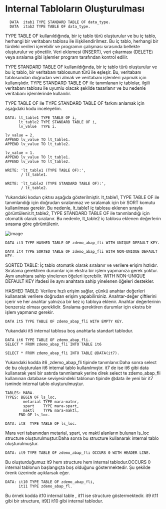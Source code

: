 # Internal Tabloların Oluşturulması

```cadence
  DATA  itab1 TYPE STANDARD TABLE OF data_type.
  DATA  itab2 TYPE TABLE OF data_type.
```


TYPE TABLE OF kullanıldığında, bir iç tablo türü oluşturulur ve bu iç tablo, herhangi bir veritabanı tablosu ile ilişkilendirilmez. Bu iç tablo, herhangi bir türdeki verileri içerebilir ve programın çalışması sırasında bellekte oluşturulur ve yönetilir. Veri eklemesi (INSERT), veri çıkarması (DELETE) veya sıralama gibi işlemler program tarafından kontrol edilir.

TYPE STANDARD TABLE OF kullanıldığında, bir iç tablo türü oluşturulur ve bu iç tablo, bir veritabanı tablosunun türü ile eşleşir. Bu, veritabanı tablosundan doğrudan veri almak ve veritabanı işlemleri yapmak için kullanışlıdır. TYPE STANDARD TABLE OF ile tanımlanan iç tablolar, ilgili veritabanı tablosu ile uyumlu olacak şekilde tasarlanır ve bu nedenle veritabanı işlemlerinde kullanılır.

TYPE TABLE OF ile TYPE STANDARD TABLE OF farkını anlamak için aşağıdaki kodu inceleyelim.

```cadence
DATA: lt_table1 TYPE TABLE OF i,
      lt_table2 TYPE STANDARD TABLE OF i,
      lv_value  TYPE i.

lv_value = 2.
APPEND lv_value TO lt_table1.
APPEND lv_value TO lt_table2.

lv_value = 1.
APPEND lv_value TO lt_table1.
APPEND lv_value TO lt_table2.

WRITE: 'lt_table1 (TYPE TABLE OF):',
       / lt_table1.

WRITE: 'lt_table2 (TYPE STANDARD TABLE OF):',
       / lt_table2.
```


Yukarıdaki kodun çıktısı aşağıda gösterilmiştir. lt_table1, TYPE TABLE OF ile tanımlandığı için doğrudan sıralanmaz ve sıralamak için bir SORT komutu kullanılması gerekir. Bu nedenle, lt_table1 iç tablosu eklenen sırayla görüntülenir.lt_table2, TYPE STANDARD TABLE OF ile tanımlandığı için otomatik olarak sıralanır. Bu nedenle, lt_table2 iç tablosu eklenen değerlerin sırasına göre görüntülenir.


![image](https://github.com/sumeyyaakbulut/ABAP/assets/62395974/38fe7cc5-1e04-42a1-8a08-1140d0936b7f)




```cadence
DATA it3 TYPE HASHED TABLE OF zdemo_abap_fli WITH UNIQUE DEFAULT KEY.

DATA it4 TYPE SORTED TABLE OF zdemo_abap_fli WITH NON-UNIQUE DEFAULT KEY.
```

SORTED TABLE:
İç tablo otomatik olarak sıralanır ve verilere erişim hızlıdır.
Sıralama gerektiren durumlar için ekstra bir işlem yapmanıza gerek yoktur.
Aynı anahtara sahip yinelenen öğeleri içerebilir.
WITH NON-UNIQUE DEFAULT KEY ifadesi ile aynı anahtara sahip yinelenen öğeleri destekler.


HASHED TABLE:
Verilere hızlı erişim sağlar, çünkü anahtar değerleri kullanarak verilere doğrudan erişim yapabilirsiniz.
Anahtar-değer çiftlerini içerir ve her anahtar yalnızca bir kez iç tabloya eklenir.
Anahtar değerlerinin benzersiz olması gereklidir.
Sıralama gerektiren durumlar için ekstra bir işlem yapmanız gerekir.

```cadence
DATA it5 TYPE TABLE OF zdemo_abap_fli WITH EMPTY KEY.
```

Yukarıdaki it5 internal tablosu boş anahtarla standart tablodur.

```cadence
DATA it6 TYPE TABLE OF zdemo_abap_fli.
SELECT * FROM zdemo_abap_fli INTO TABLE it6

SELECT * FROM zdemo_abap_fli INTO TABLE @DATA(it7).

```
Yukarıdaki kodda it6 ,zdemo_abap_fli  tipinde tanımlanır.Daha sonra select de  bu oluşturulan it6 internal tablo kullanılmıştır.
it7 de ise it6 gibi data kullanarak yeni bir satırda tanımlamak yerine direk select te zdemo_abap_fli kullanınan database seviyesindeki tablonun tipinde @data ile yeni bir it7 isminde internal tablo oluşturulmuştur.


```cadence
TABLES: MARA.
TYPES: BEGIN OF ls_loc,
        metarial TYPE mara-matnr,
        spart    TYPE mara-spart,
        maktl    TYPE mara-maktl,
      END OF ls_loc.

DATA: it8  TYPE TABLE OF ls_loc.
```
Mara veri tabanından metarial, spart, ve maktl alanların bulunan ls_loc structure oluşturulmuştur.Daha sonra bu structure kullanarak internal tablo oluşturulmuştur.

```cadence
DATA: it9 TYPE TABLE OF zdemo_abap_fli OCCURS 0 WITH HEADER LINE.
```
Bu oluşturduğumuz it9 hem structure hem internal tablodur.OCCURS 0 internal tablonun başlangıçta boş olduğunu göstermektedir. Şu şekilde örenk üzerinde açıklarsak eğer.
```cadence
DATA: it10 TYPE TABLE OF zdemo_abap_fli,
      it11 TYPE zdemo_abap_fl.
```
Bu örnek kodda it10 internal table , it11 ise structure göstermektedir. it9 it11 gibi bir structure, it9[] it10 gibi internal tablodur.


